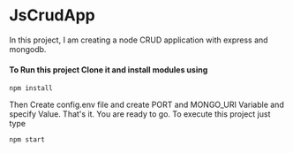 # JsCrudApp
 
In this project, I am creating a node CRUD application with express and mongodb.

#### To Run this project Clone it and install modules using
```
npm install
```

Then Create config.env file and create PORT and MONGO_URI Variable and specify Value.
That's it. You are ready to go. To execute this project just type
```
npm start
```


